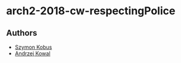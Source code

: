 # arch2-2018-cw-respectingPolice

## Authors
* [Szymon Kobus](https://github.com/szymonkobus)
* [Andrzej Kowal](https://github.com/akowal3)
